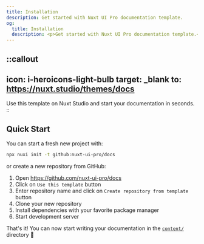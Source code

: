 ```yaml
---
title: Installation
description: Get started with Nuxt UI Pro documentation template.
og:
  title: Installation
  description: <p>Get started with Nuxt UI Pro documentation template.</p>
---
```


::callout
---

icon: i-heroicons-light-bulb
target: _blank
to: <https://nuxt.studio/themes/docs>
---

Use this template on Nuxt Studio and start your documentation in seconds.
::

## Quick Start

You can start a fresh new project with:

```bash [Terminal]
npx nuxi init -t github:nuxt-ui-pro/docs
```

or create a new repository from GitHub:

1. Open <https://github.com/nuxt-ui-pro/docs>
2. Click on `Use this template` button
3. Enter repository name and click on `Create repository from template` button
4. Clone your new repository
5. Install dependencies with your favorite package manager
6. Start development server

That's it! You can now start writing your documentation in the [`content/`](https://content.nuxt.com/usage/content-directory) directory 🚀

